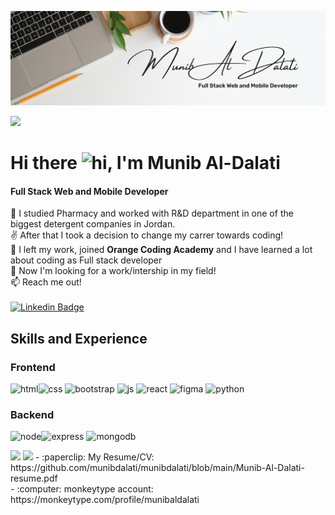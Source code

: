 
![Full Stack Web and Mobile Developer](https://github.com/munibdalati/munibdalati/blob/main/Banner.png)

![](https://komarev.com/ghpvc/?username=munibdalati&style=for-the-badge)


# Hi there <img src="https://user-images.githubusercontent.com/1303154/88677602-1635ba80-d120-11ea-84d8-d263ba5fc3c0.gif" width="28px" height="28px" alt="hi">, I'm Munib Al-Dalati
#### Full Stack Web and Mobile Developer

👀 I studied Pharmacy and worked with R&D department in one of the biggest detergent companies in Jordan. <br />
:v:	After that I took a decision to change my carrer towards coding! <br />
🌱 I left my work, joined **Orange Coding Academy** and I have learned a lot about coding as Full stack developer  <br />
💞️ Now I'm looking for a work/intership in my field! <br />
📫 Reach me out! <br />
<br />
 [![Linkedin Badge](https://img.shields.io/badge/-Munib-0e76a8?style=flat&labelColor=0e76a8&logo=linkedin&logoColor=white)](https://www.linkedin.com/in/munib-dalati/)

## Skills and Experience

### Frontend

<img src='https://img.shields.io/badge/HTML5-E34F26?style=for-the-badge&logo=html5&logoColor=white' alt='html' height='40'><img src='https://img.shields.io/badge/CSS3-1572B6?style=for-the-badge&logo=css3&logoColor=white' alt='css' height='40'>
<img src='https://img.shields.io/badge/Bootstrap-563D7C?style=for-the-badge&logo=bootstrap&logoColor=white' alt='bootstrap' height='40'>
<img src='https://img.shields.io/badge/JavaScript-323330?style=for-the-badge&logo=javascript&logoColor=F7DF1E' alt='js' height='40'>
<img src='https://img.shields.io/badge/React-20232A?style=for-the-badge&logo=react&logoColor=61DAFB' alt='react' height='40'>
<img src='https://img.shields.io/badge/Figma-F24E1E?style=for-the-badge&logo=figma&logoColor=white' alt='figma' height='40'>
<img src='https://img.shields.io/badge/Python-FFD43B?style=for-the-badge&logo=python&logoColor=blue' alt='python' height='40'>




### Backend

<img src='https://img.shields.io/badge/Node.js-339933?style=for-the-badge&logo=nodedotjs&logoColor=white' alt='node' height='40'><img src='https://img.shields.io/badge/Express.js-000000?style=for-the-badge&logo=express&logoColor=white' alt='express' height='40'>
<img src='https://img.shields.io/badge/MongoDB-4EA94B?style=for-the-badge&logo=mongodb&logoColor=white' alt='mongodb' height='40'>

<img  src="https://github-readme-stats.vercel.app/api/top-langs/?username=munibdalati&layout=compact"/>
<img src="https://github-readme-stats.vercel.app/api?username=munibdalati&show_icons=true&theme=radical"/>
- :paperclip:  My Resume/CV:   https://github.com/munibdalati/munibdalati/blob/main/Munib-Al-Dalati-resume.pdf
  <br>
- :computer: monkeytype account:  https://monkeytype.com/profile/munibaldalati










